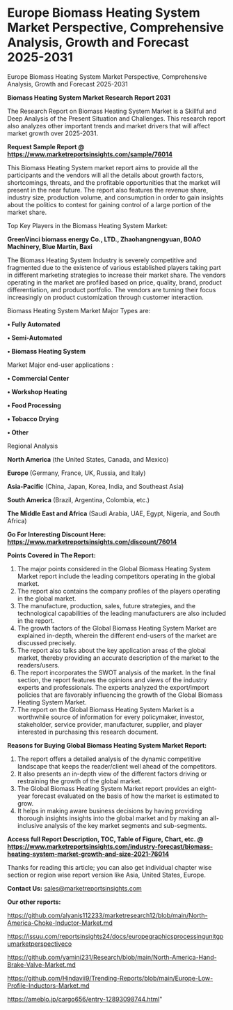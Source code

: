 # Europe Biomass Heating System Market Perspective, Comprehensive Analysis, Growth and Forecast 2025-2031
Europe Biomass Heating System Market Perspective, Comprehensive Analysis, Growth and Forecast 2025-2031

<strong>Biomass Heating System Market Research Report 2031</strong>

The Research Report on Biomass Heating System Market is a Skillful and Deep Analysis of the Present Situation and Challenges. This research report also analyzes other important trends and market drivers that will affect market growth over 2025-2031.

<strong>Request Sample Report @ <a href=https://www.marketreportsinsights.com/sample/76014>https://www.marketreportsinsights.com/sample/76014</a></strong>

This Biomass Heating System market report aims to provide all the participants and the vendors will all the details about growth factors, shortcomings, threats, and the profitable opportunities that the market will present in the near future. The report also features the revenue share, industry size, production volume, and consumption in order to gain insights about the politics to contest for gaining control of a large portion of the market share.

Top Key Players in the Biomass Heating System Market:

<strong>GreenVinci biomass energy Co., LTD., Zhaohangnengyuan, BOAO Machinery, Blue Martin, Baxi</strong>

The Biomass Heating System Industry is severely competitive and fragmented due to the existence of various established players taking part in different marketing strategies to increase their market share. The vendors operating in the market are profiled based on price, quality, brand, product differentiation, and product portfolio. The vendors are turning their focus increasingly on product customization through customer interaction.

Biomass Heating System Market Major Types are:

<strong>• Fully Automated

• Semi-Automated

• Biomass Heating System</strong>

Market Major end-user applications :

<strong>• Commercial Center

• Workshop Heating

• Food Processing

• Tobacco Drying

• Other</strong>

Regional Analysis

</u><strong><b>North America</b></strong> (the United States, Canada, and Mexico)

<strong><b>Europe </b></strong>(Germany, France, UK, Russia, and Italy)

<strong><b>Asia-Pacific</b></strong> (China, Japan, Korea, India, and Southeast Asia)

<strong><b>South America</b></strong> (Brazil, Argentina, Colombia, etc.)

<strong><b>The Middle East and Africa</b></strong> (Saudi Arabia, UAE, Egypt, Nigeria, and South Africa)

<strong>Go For Interesting Discount Here: <a href=https://www.marketreportsinsights.com/discount/76014>https://www.marketreportsinsights.com/discount/76014</a></strong>

<strong>Points Covered in The Report:</strong>
<ol>
  <li>The major points considered in the Global Biomass Heating System Market report include the leading competitors operating in the global market.</li>
  <li>The report also contains the company profiles of the players operating in the global market.</li>
  <li>The manufacture, production, sales, future strategies, and the technological capabilities of the leading manufacturers are also included in the report.</li>
  <li>The growth factors of the Global Biomass Heating System Market are explained in-depth, wherein the different end-users of the market are discussed precisely.</li>
  <li>The report also talks about the key application areas of the global market, thereby providing an accurate description of the market to the readers/users.</li>
  <li>The report incorporates the SWOT analysis of the market. In the final section, the report features the opinions and views of the industry experts and professionals. The experts analyzed the export/import policies that are favorably influencing the growth of the Global Biomass Heating System Market.</li>
  <li>The report on the Global Biomass Heating System Market is a worthwhile source of information for every policymaker, investor, stakeholder, service provider, manufacturer, supplier, and player interested in purchasing this research document.</li>
</ol>
<strong>Reasons for Buying Global Biomass Heating System Market Report:</strong>

<ol>
  <li>The report offers a detailed analysis of the dynamic competitive landscape that keeps the reader/client well ahead of the competitors.</li>
  <li>It also presents an in-depth view of the different factors driving or restraining the growth of the global market.</li>
  <li>The Global Biomass Heating System Market report provides an eight-year forecast evaluated on the basis of how the market is estimated to grow.</li>
  <li>It helps in making aware business decisions by having providing thorough insights insights into the global market and by making an all-inclusive analysis of the key market segments and sub-segments.</li>
</ol>
<strong>Access full Report Description, TOC, Table of Figure, Chart, etc. @ <a href=https://www.marketreportsinsights.com/industry-forecast/biomass-heating-system-market-growth-and-size-2021-76014>https://www.marketreportsinsights.com/industry-forecast/biomass-heating-system-market-growth-and-size-2021-76014</a></strong>


Thanks for reading this article; you can also get individual chapter wise section or region wise report version like Asia, United States, Europe.

<strong>Contact Us:</strong>
sales@marketreportsinsights.com

<strong>Our other reports:</strong>

<a href=https://github.com/alyanis112233/marketresearch12/blob/main/North-America-Choke-Inductor-Market.md>https://github.com/alyanis112233/marketresearch12/blob/main/North-America-Choke-Inductor-Market.md</a>

<a href=https://issuu.com/reportsinsights24/docs/europegraphicsprocessingunitgpumarketperspectiveco>https://issuu.com/reportsinsights24/docs/europegraphicsprocessingunitgpumarketperspectiveco</a>

<a href=https://github.com/yamini231/Research/blob/main/North-America-Hand-Brake-Valve-Market.md>https://github.com/yamini231/Research/blob/main/North-America-Hand-Brake-Valve-Market.md</a>

<a href=https://github.com/Hindavii9/Trending-Reports/blob/main/Europe-Low-Profile-Inductors-Market.md>https://github.com/Hindavii9/Trending-Reports/blob/main/Europe-Low-Profile-Inductors-Market.md</a>

<a href=https://ameblo.jp/cargo656/entry-12893098744.html>https://ameblo.jp/cargo656/entry-12893098744.html</a>"
